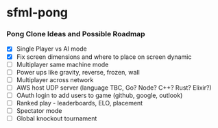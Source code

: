 # sfml-pong

### Pong Clone Ideas and Possible Roadmap
- [x] Single Player vs AI mode
- [x] Fix screen dimensions and where to place on screen dynamic
- [ ] Multiplayer same machine mode
- [ ] Power ups like gravity, reverse, frozen, wall
- [ ] Multiplayer across network
- [ ] AWS host UDP server (language TBC, Go? Node? C++? Rust? Elixir?)
- [ ] OAuth login to add users to game (github, google, outlook)
- [ ] Ranked play - leaderboards, ELO, placement
- [ ] Spectator mode
- [ ] Global knockout tournament
